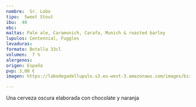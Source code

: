 ```yaml
---
nombre:  Sr. Lobo
tipo:  Sweet Stout
ibu:  40
ebc:
maltas: Pale ale, Caramunich, Carafa, Munich & roasted barley
lupulos: Centennial, Fuggles
levaduras: 
formato: Botella 33cl
volumen:  7 %
alergenos: 
origen: España
pvp: 3,00 €
imagen: https://labodegadellupulo.s3.eu-west-3.amazonaws.com/images/birras/srlobo.jpg

---
```

Una cerveza oscura elaborada con chocolate y naranja





